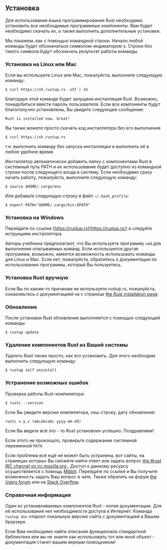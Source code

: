 ## Установка

Для использования языка программирования Rust необходимо установить все необходимые
программные компоненты. Вам будет необходимо скачать их, а также выполнить
дополнительные установки.

Мы покажем, как с помощью командной строки. Начало любой команды будет обозначаться
символом-индикатором `$`. Строки без такого символа будут обозначать результат
работы команды.

### Установка на Linux или Mac

Если вы используете Linux или Mac, пожалуйста, выполните следующую команду:

```shell
$ curl https://sh.rustup.rs -sSf | sh
```

Благодаря этой команде будет запущена инсталляция Rust. Возможно, понадобиться
ввести пароль пользователя. Если все компоненты будут благополучно установлены,
Вы увидите следующее сообщение:

```shell
Rust is installed now. Great!
```

Вы также можете просто скачать код инсталлятора без его выполнения

```shell
$ curl https://sh.rustup.rs
```

т.е. выполнить команду без запуска инсталляции и выполнить её в любое удобное время.

Инсталлятор автоматически добавить папку с компонентами Rust в системный путь PATH
и их использование будет доступно из командной строки после следующего входа в
систему. Если необходимо сразу начать работу, пожалуйста, выполните следующую команду:

```shell
$ source $HOME/.cargo/env
```

Или добавьте следующую строку в файл `~/.bash_profile`:

```shell
$ export PATH="$HOME/.cargo/bin:$PATH"
```

### Установка на Windows

Перейдите по ссылке [https://rustup.rs](https://rustup.rs/)<!-- ignore --> и
следуйте иструкциям инсталлятора.

Авторы учебника предполагают, что Вы используете программу `cmd` для выполнения
описываемых команд. Если используется другая программа, возможно, имеется возможность
использовать команды для Linux и Mac. Если нет, пожалуйста, обратитесь к документации
по использованию программы, который Вы пользуетесь.

### Установка Rust вручную

Если Вы по каким-то причинам не используете rustup.rs, пожалуйста, ознакомьтесь с
документацией на с странице [the Rust installation page](https://www.rust-lang.org/install.html).

### Обновление

После установки Rust обновление выполняется с помощью следующей команды:

```shell
$ rustup update
```

### Удаление компонентов Rust из Вашей системы

Удалить Rust также просто, как его установить. Для этого необходим выполнить
следующую команду:

```shell
$ rustup self uninstall
```

### Устранение возможных ошибок

Проверка работы Rust-компилятора:

```shell
$ rustc --version
```

Если Вы увидите версию компилятора, хэш-строку, дату обновления:

```shell
rustc x.y.z (abcabcabc yyyy-mm-dd)
```

Если Вы видите всё это - то Rust установлен успешно. Поздравляем!

Если этого не произошло, проверьте содержание системной переменной `PATH`.

Если проблема всё ещё не может быть устранена, вот сайты, на страницах которых Вы
сможете найти ответ или задать вопрос [the #rust IRC channel on irc.mozilla.org][irc].<!-- ignore -->,
Доступ к данному ресурсу осуществляется с помощь [Mibbit][mibbit]. Перейдите по
ссылке и Вы получите возможность задать Ваш вопрос в чате. Также обратить на форум
[the Users forum][users] или на [Stack Overflow][stackoverflow].

[irc]: irc://irc.mozilla.org/#rust
[mibbit]: http://chat.mibbit.com/?server=irc.mozilla.org&channel=%23rust
[users]: https://users.rust-lang.org/
[stackoverflow]: http://stackoverflow.com/questions/tagged/rust

### Справочная информация

Один из устанавливаемых компонентов Rust - копия документации. Для её использования
нет необходимости доступа в Интернет. Команда `rustup doc` откроет локальную версию
сайта с документацией в Вашем браузере.

Если Вам необходимо найти описание функционала стандартной библиотеки или
вы не знаете как использовать тот или иной объект - документация станет вашим
верным помощником!
